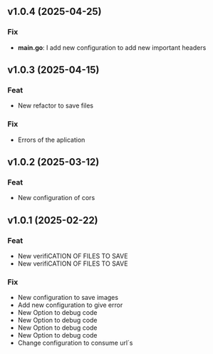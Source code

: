 
## v1.0.4 (2025-04-25)

### Fix

- **main.go**: I add new configuration to add new important headers

## v1.0.3 (2025-04-15)

### Feat

- New refactor to save files

### Fix

- Errors of the aplication

## v1.0.2 (2025-03-12)

### Feat

- New configuration of cors

## v1.0.1 (2025-02-22)

### Feat

- New verifiCATION OF FILES TO SAVE
- New verifiCATION OF FILES TO SAVE

### Fix

- New configuration to save images
- Add new configuration to give error
- New Option to debug code
- New Option to debug code
- New Option to debug code
- New Option to debug code
- Change configuration to consume url´s
